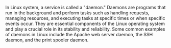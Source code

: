 In Linux system, a service is called a "daemon." Daemons are programs that run in the background and perform tasks such as handling requests, managing resources, and executing tasks at specific times or when specific events occur. They are essential components of the Linux operating system and play a crucial role in its stability and reliability. Some common examples of daemons in Linux include the Apache web server daemon, the SSH daemon, and the print spooler daemon.
